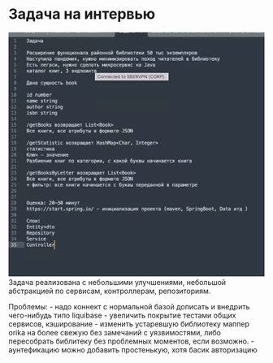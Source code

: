 # Задача на интервью
![Image alt](https://github.com/Zharikov/demo/raw/master/problems.png)
Задача реализована с небольшими улучшениями, небольшой абстракцией по сервисам, контроллерам, репозиториям.

Проблемы:
    - надо коннект с нормальной базой дописать и внедрить чего-нибудь типо liquibase
    - увеличить покрытие тестами общих сервисов, кэширование 
    - изменить устаревшую библиотеку маппер orika на более свежую без замечаний с уязвимостями, 
      либо пересобрать библитеку без проблемных моментов, если возможно.
    - аунтефикацию можно добавить простенькую, хотя басик авторизацию